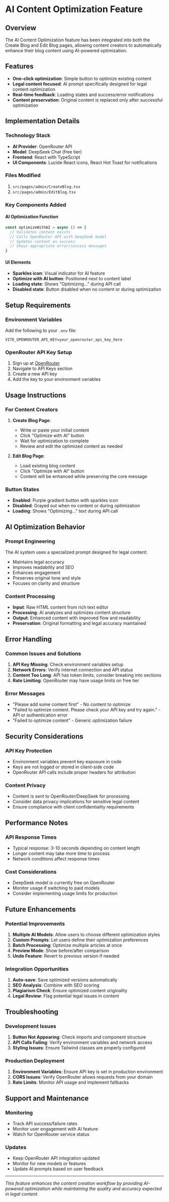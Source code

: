 # AI Content Optimization Feature

## Overview
The AI Content Optimization feature has been integrated into both the Create Blog and Edit Blog pages, allowing content creators to automatically enhance their blog content using AI-powered optimization.

## Features
- **One-click optimization**: Simple button to optimize existing content
- **Legal content focused**: AI prompt specifically designed for legal content optimization
- **Real-time feedback**: Loading states and success/error notifications
- **Content preservation**: Original content is replaced only after successful optimization

## Implementation Details

### Technology Stack
- **AI Provider**: OpenRouter API
- **Model**: DeepSeek Chat (free tier)
- **Frontend**: React with TypeScript
- **UI Components**: Lucide React icons, React Hot Toast for notifications

### Files Modified
1. `src/pages/admin/CreateBlog.tsx`
2. `src/pages/admin/EditBlog.tsx`

### Key Components Added

#### AI Optimization Function
```typescript
const optimizeWithAI = async () => {
  // Validates content exists
  // Calls OpenRouter API with DeepSeek model
  // Updates content on success
  // Shows appropriate error/success messages
}
```

#### UI Elements
- **Sparkles icon**: Visual indicator for AI feature
- **Optimize with AI button**: Positioned next to content label
- **Loading state**: Shows "Optimizing..." during API call
- **Disabled state**: Button disabled when no content or during optimization

## Setup Requirements

### Environment Variables
Add the following to your `.env` file:
```
VITE_OPENROUTER_API_KEY=your_openrouter_api_key_here
```

### OpenRouter API Key Setup
1. Sign up at [OpenRouter](https://openrouter.ai)
2. Navigate to API Keys section
3. Create a new API key
4. Add the key to your environment variables

## Usage Instructions

### For Content Creators
1. **Create Blog Page**:
   - Write or paste your initial content
   - Click "Optimize with AI" button
   - Wait for optimization to complete
   - Review and edit the optimized content as needed

2. **Edit Blog Page**:
   - Load existing blog content
   - Click "Optimize with AI" button
   - Content will be enhanced while preserving the core message

### Button States
- **Enabled**: Purple gradient button with sparkles icon
- **Disabled**: Grayed out when no content or during optimization
- **Loading**: Shows "Optimizing..." text during API call

## AI Optimization Behavior

### Prompt Engineering
The AI system uses a specialized prompt designed for legal content:
- Maintains legal accuracy
- Improves readability and SEO
- Enhances engagement
- Preserves original tone and style
- Focuses on clarity and structure

### Content Processing
- **Input**: Raw HTML content from rich text editor
- **Processing**: AI analyzes and optimizes content structure
- **Output**: Enhanced content with improved flow and readability
- **Preservation**: Original formatting and legal accuracy maintained

## Error Handling

### Common Issues and Solutions
1. **API Key Missing**: Check environment variables setup
2. **Network Errors**: Verify internet connection and API status
3. **Content Too Long**: API has token limits, consider breaking into sections
4. **Rate Limiting**: OpenRouter may have usage limits on free tier

### Error Messages
- "Please add some content first" - No content to optimize
- "Failed to optimize content. Please check your API key and try again." - API or authentication error
- "Failed to optimize content" - Generic optimization failure

## Security Considerations

### API Key Protection
- Environment variables prevent key exposure in code
- Keys are not logged or stored in client-side code
- OpenRouter API calls include proper headers for attribution

### Content Privacy
- Content is sent to OpenRouter/DeepSeek for processing
- Consider data privacy implications for sensitive legal content
- Ensure compliance with client confidentiality requirements

## Performance Notes

### API Response Times
- Typical response: 3-10 seconds depending on content length
- Longer content may take more time to process
- Network conditions affect response times

### Cost Considerations
- DeepSeek model is currently free on OpenRouter
- Monitor usage if switching to paid models
- Consider implementing usage limits for production

## Future Enhancements

### Potential Improvements
1. **Multiple AI Models**: Allow users to choose different optimization styles
2. **Custom Prompts**: Let users define their optimization preferences
3. **Batch Processing**: Optimize multiple articles at once
4. **Preview Mode**: Show before/after comparison
5. **Undo Feature**: Revert to previous version if needed

### Integration Opportunities
1. **Auto-save**: Save optimized versions automatically
2. **SEO Analysis**: Combine with SEO scoring
3. **Plagiarism Check**: Ensure optimized content originality
4. **Legal Review**: Flag potential legal issues in content

## Troubleshooting

### Development Issues
1. **Button Not Appearing**: Check imports and component structure
2. **API Calls Failing**: Verify environment variables and network access
3. **Styling Issues**: Ensure Tailwind classes are properly configured

### Production Deployment
1. **Environment Variables**: Ensure API key is set in production environment
2. **CORS Issues**: Verify OpenRouter allows requests from your domain
3. **Rate Limits**: Monitor API usage and implement fallbacks

## Support and Maintenance

### Monitoring
- Track API success/failure rates
- Monitor user engagement with AI feature
- Watch for OpenRouter service status

### Updates
- Keep OpenRouter API integration updated
- Monitor for new models or features
- Update AI prompts based on user feedback

---

*This feature enhances the content creation workflow by providing AI-powered optimization while maintaining the quality and accuracy expected in legal content.*